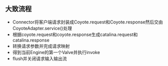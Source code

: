 ## 大致流程

- Connector将客户端请求封装成Coyote.request和Coyote.response然后交由CoyoteAdapter.service()处理
- 根据coyote.request和coyote.response生成catalina.request和catalina.response
- 转换请求参数并完成请求映射
- 得到当前Engine的第一个Valve并执行invoke
- flush并关闭请求输入输出流

